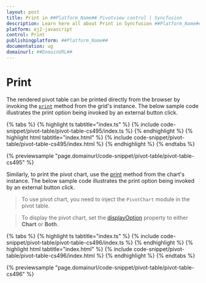 ```yaml
---
layout: post
title: Print in ##Platform_Name## Pivotview control | Syncfusion
description: Learn here all about Print in Syncfusion ##Platform_Name## Pivotview control of Syncfusion Essential JS 2 and more.
platform: ej2-javascript
control: Print 
publishingplatform: ##Platform_Name##
documentation: ug
domainurl: ##DomainURL##
---
```


# Print

The rendered pivot table can be printed directly from the browser by invoking the [`print`](https://ej2.syncfusion.com/documentation/api/grid/#print) method from the grid's instance. The below sample code illustrates the print option being invoked by an external button click.

{% tabs %}
{% highlight ts tabtitle="index.ts" %}
{% include code-snippet/pivot-table/pivot-table-cs495/index.ts %}
{% endhighlight %}
{% highlight html tabtitle="index.html" %}
{% include code-snippet/pivot-table/pivot-table-cs495/index.html %}
{% endhighlight %}
{% endtabs %}
          
{% previewsample "page.domainurl/code-snippet/pivot-table/pivot-table-cs495" %}

Similarly, to print the pivot chart, use the [print](https://ej2.syncfusion.com/documentation/api/chart/#print) method from the chart's instance. The below sample code illustrates the print option being invoked by an external button click.

> To use pivot chart, you need to inject the `PivotChart` module in the pivot table.

> To display the pivot chart, set the [displayOption](https://helpej2.syncfusion.com/documentation/api/pivotview/displayOptionModel/#view) property to either **Chart** or **Both**. 

{% tabs %}
{% highlight ts tabtitle="index.ts" %}
{% include code-snippet/pivot-table/pivot-table-cs496/index.ts %}
{% endhighlight %}
{% highlight html tabtitle="index.html" %}
{% include code-snippet/pivot-table/pivot-table-cs496/index.html %}
{% endhighlight %}
{% endtabs %}
          
{% previewsample "page.domainurl/code-snippet/pivot-table/pivot-table-cs496" %}